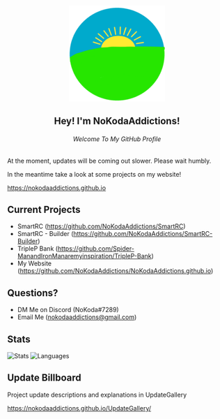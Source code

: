 <p align="center">
  <img src="NoKoda.png" width="220" height="220">
  <h2 align="center">Hey! I'm NoKodaAddictions!</h2>
  <h6 align="center">Welcome To My GitHub Profile</h6>
</p>

At the moment, updates will be coming out slower. Please wait humbly.

In the meantime take a look at some projects on my website!

https://nokodaaddictions.github.io

## Current Projects
- SmartRC (https://github.com/NoKodaAddictions/SmartRC)
- SmartRC - Builder (https://github.com/NoKodaAddictions/SmartRC-Builder)
- TripleP Bank (https://github.com/Spider-ManandIronManaremyinspiration/TripleP-Bank)
- My Website (https://github.com/NoKodaAddictions/NoKodaAddictions.github.io)

## Questions?
- DM Me on Discord (NoKoda#7289)
- Email Me (nokodaaddictions@gmail.com)

## Stats
![Stats](https://github-readme-stats.vercel.app/api?username=nokodaaddictions&text_color=b5a642&bg_color=12161a&hide_border=true&title_color=b5a642)
![Languages](https://github-readme-stats.vercel.app/api/top-langs/?username=nokodaaddictions&text_color=b5a642&bg_color=12161a&hide_border=true&title_color=b5a642)

## Update Billboard

Project update descriptions and explanations in UpdateGallery

https://nokodaaddictions.github.io/UpdateGallery/
